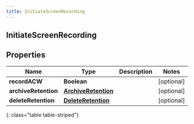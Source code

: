 ```yaml
---
title: InitiateScreenRecording
---
```


## InitiateScreenRecording

## Properties

| Name                 | Type                                                             | Description | Notes      |
| -------------------- | ---------------------------------------------------------------- | ----------- | ---------- |
| **recordACW**        | <!----><!---->**Boolean**<!---->                                 |             | [optional] |
| **archiveRetention** | <!----><!---->[**ArchiveRetention**](ArchiveRetention.md)<!----> |             | [optional] |
| **deleteRetention**  | <!----><!---->[**DeleteRetention**](DeleteRetention.md)<!---->   |             | [optional] |

{: class="table table-striped"}
